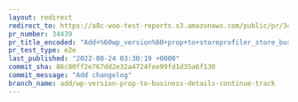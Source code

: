 ```yaml
---
layout: redirect
redirect_to: https://a8c-woo-test-reports.s3.amazonaws.com/public/pr/34439/e2e/index.html
pr_number: 34439
pr_title_encoded: "Add+%60wp_version%60+prop+to+storeprofiler_store_business_details_continue+track"
pr_test_type: e2e
last_published: "2022-08-24 03:30:19 +0000"
commit_sha: 86c80ff2e767dd2e32a4724fee99fd1d35a6f130
commit_message: "Add changelog"
branch_name: add/wp-version-prop-to-business-details-continue-track
---
```

